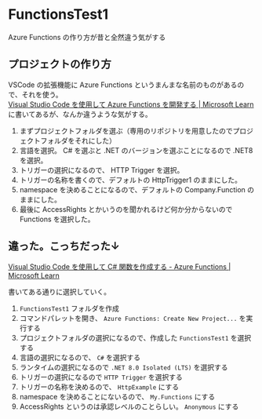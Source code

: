 # FunctionsTest1

Azure Functions の作り方が昔と全然違う気がする

## プロジェクトの作り方

VSCode の拡張機能に Azure Functions というまんまな名前のものがあるので、それを使う。  
[Visual Studio Code を使用して Azure Functions を開発する | Microsoft Learn](https://learn.microsoft.com/ja-jp/azure/azure-functions/functions-develop-vs-code?tabs=node-v4%2Cpython-v2%2Cisolated-process%2Cquick-create&pivots=programming-language-csharp)
に書いてあるが、なんか違うような気がする。

1. まずプロジェクトフォルダを選ぶ（専用のリポジトリを用意したのでプロジェクトフォルダをそれにした）
2. 言語を選択。 C# を選ぶと .NET のバージョンを選ぶことになるので .NET8 を選択。
3. トリガーの選択になるので、 HTTP Trigger を選択。
4. トリガーの名称を書くので、デフォルトの HttpTrigger1 のままにした。
5. namespace を決めることになるので、デフォルトの Company.Function のままにした。
6. 最後に AccessRights とかいうのを聞かれるけど何か分からないので Functions を選択した。

## 違った。こっちだった↓

[Visual Studio Code を使用して C# 関数を作成する - Azure Functions | Microsoft Learn](https://learn.microsoft.com/ja-jp/azure/azure-functions/create-first-function-vs-code-csharp)

書いてある通りに選択していく。

1. `FunctionsTest1` フォルダを作成
2. コマンドパレットを開き、 `Azure Functions: Create New Project...` を実行する
3. プロジェクトフォルダの選択になるので、作成した `FunctionsTest1` を選択する
4. 言語の選択になるので、 `C#` を選択する
5. ランタイムの選択になるので `.NET 8.0 Isolated (LTS)` を選択する
6. トリガーの選択になるので `HTTP Trigger` を選択する
7. トリガーの名称を決めるので、 `HttpExample` にする
8. namespace を決めることにないるので、 `My.Functions` にする
9. AccessRights というのは承認レベルのことらしい。 `Anonymous` にする
